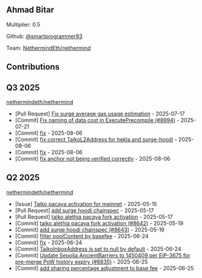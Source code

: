 
## Ahmad Bitar
Multiplier: 0.5

Github: [@smartprogrammer93](https://github.com/smartprogrammer93)

Team: [NethermindEth/nethermind](https://github.com/NethermindEth/nethermind/pulls?q=author%3Asmartprogrammer93+)

## Contributions

## Q3 2025


[nethermindeth/nethermind](https://github.com/nethermindeth/nethermind)
* [Pull Request] [Fix surge average gas usage estimation](https://github.com/NethermindEth/nethermind/pull/8998) - 2025-07-17
* [Commit] [Fix naming of data cost in ExecutePrecompile (#8994)](https://github.com/NethermindEth/nethermind/commit/6ba2255face100a65aab7984e0f33ee6f5de9010) - 2025-07-21
* [Commit] [fix](https://github.com/NethermindEth/nethermind/commit/55537f3f2beb48c56565f79652fd1a1385d0c1fb) - 2025-08-06
* [Commit] [fix correct TaikoL2Address for hekla and surge-hoodi](https://github.com/NethermindEth/nethermind/commit/919b7414b227244ec95521a3850e9ec8b0743620) - 2025-08-06
* [Commit] [fix](https://github.com/NethermindEth/nethermind/commit/937e86d0f9dc5905ddc9e22662be1de721a44b47) - 2025-08-06
* [Commit] [fix anchor not being verified correctly](https://github.com/NethermindEth/nethermind/commit/e9643f7f9e367ecdc0e2246eaa2a13b3f106195b) - 2025-08-06
## Q2 2025

[nethermindeth/nethermind](https://github.com/nethermindeth/nethermind)
* [Issue] [Taiko pacaya activation for mainnet](https://github.com/NethermindEth/nethermind/issues/8627) - 2025-05-15
* [Pull Request] [add surge hoodi chainspec](https://github.com/NethermindEth/nethermind/pull/8643) - 2025-05-17
* [Pull Request] [taiko alethia pacaya fork activation](https://github.com/NethermindEth/nethermind/pull/8642) - 2025-05-17
* [Commit] [taiko alethia pacaya fork activation (#8642)](https://github.com/NethermindEth/nethermind/commit/d02b7c58edde6c8a76f2a5acb7b511f243e959e0) - 2025-05-19
* [Commit] [add surge hoodi chainspec (#8643)](https://github.com/NethermindEth/nethermind/commit/737763dbebba5ab4f2890d4ef493a65a24c2f069) - 2025-05-19
* [Commit] [filter poolContent by basefee](https://github.com/NethermindEth/nethermind/commit/3b5d568ca05f4fe4e12f439e676324c6a8b7e7fa) - 2025-06-24
* [Commit] [fix](https://github.com/NethermindEth/nethermind/commit/56c733761a5931efb21dffcfb343b681ac4aa416) - 2025-06-24
* [Commit] [TaikoInboxAddress is set to null by default](https://github.com/NethermindEth/nethermind/commit/9d43f00d4877d2a4dc4d87bebd508d7e12103386) - 2025-06-24
* [Commit] [Update Sepolia AncientBarriers to 1450409 per EIP-3675 for pre-merge PoW history expiry (#8835)](https://github.com/NethermindEth/nethermind/commit/abfeb3e1358cb43e18238e5045baa7c9d9064955) - 2025-06-25
* [Commit] [add sharing percentage adjustment to base fee](https://github.com/NethermindEth/nethermind/commit/388e41d00f71367b1f874404dd40f688affa6144) - 2025-06-25
